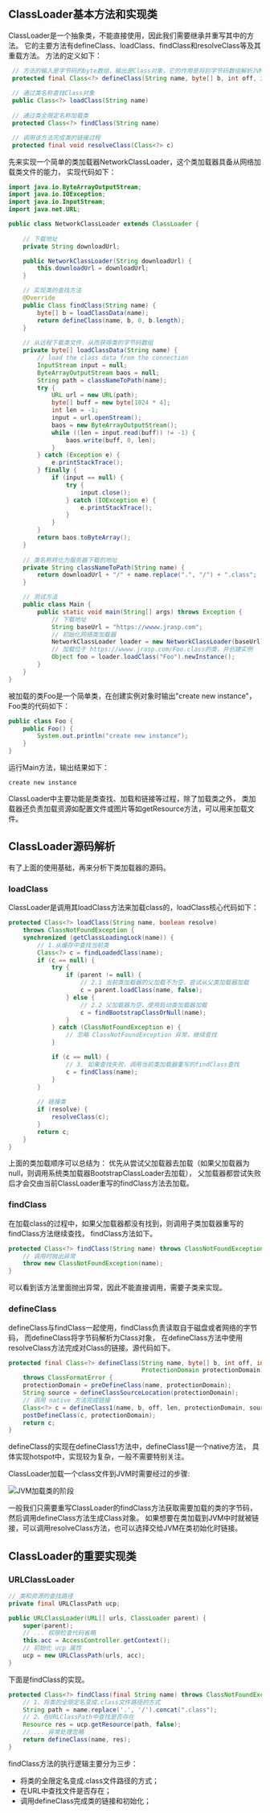 ## ClassLoader基本方法和实现类

ClassLoader是一个抽象类，不能直接使用，因此我们需要继承并重写其中的方法。
它的主要方法有defineClass、loadClass、findClass和resolveClass等及其重载方法。
方法的定义如下：
```java
 // 方法的输入是字节码的byte数组，输出是Class对象，它的作用是将别字节码数组解析JVM能够识别的Class对象
 protected final Class<?> defineClass(String name, byte[] b, int off, int len)
 
 // 通过类名称查找Class对象
 public Class<?> loadClass(String name)
 
 // 通过类全限定名称加载类
 protected Class<?> findClass(String name)

 // 调用该方法完成类的链接过程
 protected final void resolveClass(Class<?> c)
```

先来实现一个简单的类加载器NetworkClassLoader，这个类加载器具备从网络加载类文件的能力， 实现代码如下：
```java
import java.io.ByteArrayOutputStream;
import java.io.IOException;
import java.io.InputStream;
import java.net.URL;

public class NetworkClassLoader extends ClassLoader {
    
    // 下载地址
    private String downloadUrl;

    public NetworkClassLoader(String downloadUrl) {
        this.downloadUrl = downloadUrl;
    }

    // 实现类的查找方法
    @Override
    public Class findClass(String name) {
        byte[] b = loadClassData(name);
        return defineClass(name, b, 0, b.length);
    }
    
    // 从远程下载类文件，从而获得类的字节码数组
    private byte[] loadClassData(String name) {
        // load the class data from the connection
        InputStream input = null;
        ByteArrayOutputStream baos = null;
        String path = classNameToPath(name);
        try {
            URL url = new URL(path);
            byte[] buff = new byte[1024 * 4];
            int len = -1;
            input = url.openStream();
            baos = new ByteArrayOutputStream();
            while ((len = input.read(buff)) != -1) {
                baos.write(buff, 0, len);
            }
        } catch (Exception e) {
            e.printStackTrace();
        } finally {
            if (input == null) {
                try {
                    input.close();
                } catch (IOException e) {
                    e.printStackTrace();
                }
            }
        }
        return baos.toByteArray();
    }
    
    // 类名称转化为服务器下载的地址
    private String classNameToPath(String name) {
        return downloadUrl + "/" + name.replace(".", "/") + ".class";
    }

    // 测试方法
    public class Main {
        public static void main(String[] args) throws Exception {
            // 下载地址
            String baseUrl = "https://wwww.jrasp.com";
            // 初始化网络类加载器
            NetworkClassLoader loader = new NetworkClassLoader(baseUrl);
            // 加载位于 https://wwww.jrasp.com/Foo.class的类，并创建实例
            Object foo = loader.loadClass("Foo").newInstance();
        }
    }
}
```

被加载的类Foo是一个简单类，在创建实例对象时输出"create new instance"，Foo类的代码如下：
```java
public class Foo {
    public Foo() {
        System.out.println("create new instance");
    }
}
```

运行Main方法，输出结果如下：
```text
create new instance
```

ClassLoader中主要功能是类查找、加载和链接等过程，除了加载类之外，
类加载器还负责加载资源如配置文件或图片等如getResource方法，可以用来加载文件。

## ClassLoader源码解析

有了上面的使用基础，再来分析下类加载器的源码。

### loadClass

ClassLoader是调用其loadClass方法来加载class的，loadClass核心代码如下：
```java
protected Class<?> loadClass(String name, boolean resolve)
    throws ClassNotFoundException {
    synchronized (getClassLoadingLock(name)) {
        // 1.从缓存中查找当前类
        Class<?> c = findLoadedClass(name);
        if (c == null) {
            try {
                if (parent != null) {
                    // 2.1 当前类加载器的父加载不为空，尝试从父类加载器加载
                    c = parent.loadClass(name, false);
                } else {
                    // 2.2 父加载器为空，使用启动类加载器加载
                    c = findBootstrapClassOrNull(name);
                }
            } catch (ClassNotFoundException e) {
                // 忽略 ClassNotFoundException 异常，继续查找
            }

            if (c == null) {
                // 3. 如果查找失败，调用当前类加载器重写的findClass查找
                c = findClass(name);
            }
        }
        
        // 链接类
        if (resolve) {
            resolveClass(c);
        }
        return c;
    }
}
```
上面的类加载顺序可以总结为：
优先从尝试父加载器去加载（如果父加载器为null，则调用系统类加载器BootstrapClassLoader去加载），
父加载器都尝试失败后才会交由当前ClassLoader重写的findClass方法去加载。

### findClass
在加载class的过程中，如果父加载器都没有找到，则调用子类加载器重写的findClass方法继续查找，
findClass方法如下。
```java
protected Class<?> findClass(String name) throws ClassNotFoundException {
    // 调用时抛出异常  
    throw new ClassNotFoundException(name);
}
```
可以看到该方法里面抛出异常，因此不能直接调用，需要子类来实现。

### defineClass
defineClass与findClass一起使用，findClass负责读取自于磁盘或者网络的字节码，
而defineClass将字节码解析为Class对象，
在defineClass方法中使用resolveClass方法完成对Class的链接。源代码如下。
```java
protected final Class<?> defineClass(String name, byte[] b, int off, int len,
                                     ProtectionDomain protectionDomain)
    throws ClassFormatError {
    protectionDomain = preDefineClass(name, protectionDomain);
    String source = defineClassSourceLocation(protectionDomain);
    // 调用 native 方法完成链接
    Class<?> c = defineClass1(name, b, off, len, protectionDomain, source);
    postDefineClass(c, protectionDomain);
    return c;
}
```
defineClass的实现在defineClass1方法中，defineClass1是一个native方法，
具体实现hotspot中，实现较为复杂，一般不需要特别关注。

ClassLoader加载一个class文件到JVM时需要经过的步骤:

![JVM加载类的阶段](images/loadclass.png)

一般我们只需要重写ClassLoader的findClass方法获取需要加载的类的字节码，
然后调用defineClass方法生成Class对象。
如果想要在类加载到JVM中时就被链接，可以调用resolveClass方法，也可以选择交给JVM在类初始化时链接。

## ClassLoader的重要实现类

### URLClassLoader

```java
// 类和资源的查找路径
private final URLClassPath ucp;

public URLClassLoader(URL[] urls, ClassLoader parent) {
    super(parent);
    // ... 权限检查代码省略
    this.acc = AccessController.getContext();
    // 初始化 ucp 属性
    ucp = new URLClassPath(urls, acc);
}
```

下面是findClass的实现。
```java
protected Class<?> findClass(final String name) throws ClassNotFoundException {
    // 1、将类的全限定名变成.class文件路径的方式
    String path = name.replace('.', '/').concat(".class");
    // 2、在URLClassPath中查找是否存在
    Resource res = ucp.getResource(path, false);
    // ... 异常处理忽略
    return defineClass(name, res);
}
```

findClass方法的执行逻辑主要分为三步：
+ 将类的全限定名变成.class文件路径的方式；
+ 在URL中查找文件是否存在；
+ 调用defineClass完成类的链接和初始化；

